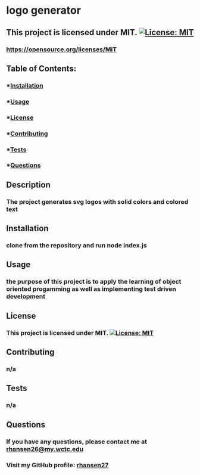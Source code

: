 # logo generator

## This project is licensed under MIT. [![License: MIT](https://img.shields.io/badge/License-MIT-yellow.svg)](https://opensource.org/licenses/MIT)

### https://opensource.org/licenses/MIT

## Table of Contents:

### \*[Installation](#installation)

### \*[Usage](#usage)

### \*[License](#license)

### \*[Contributing](#contributing)

### \*[Tests](#tests)

### \*[Questions](#questions)

## Description

### The project generates svg logos with solid colors and colored text

## Installation

### clone from the repository and run node index.js

## Usage

### the purpose of this project is to apply the learning of object oriented progamming as well as implementing test driven development

## License

### This project is licensed under MIT. [![License: MIT](https://img.shields.io/badge/License-MIT-yellow.svg)](https://opensource.org/licenses/MIT)

## Contributing

### n/a

## Tests

### n/a

## Questions

### If you have any questions, please contact me at rhansen26@my.wctc.edu

### Visit my GitHub profile: [rhansen27](https://github.com/rhansen27)
